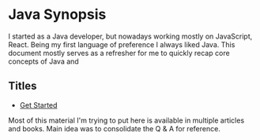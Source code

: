 # Java Synopsis

I started as a Java developer, but nowadays working mostly on JavaScript, React. Being my first language of preference I always liked Java. This document mostly serves as a refresher for me to quickly recap core concepts of Java and

## Titles
* [Get Started](getting-started/README.md)

Most of this material I'm trying to put here is available in multiple articles and books. Main idea was to consolidate the Q & A for reference.
